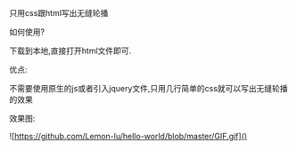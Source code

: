 只用css跟html写出无缝轮播

如何使用?

下载到本地,直接打开html文件即可.

优点:

不需要使用原生的js或者引入jquery文件,只用几行简单的css就可以写出无缝轮播的效果

效果图:



![https://github.com/Lemon-lu/hello-world/blob/master/GIF.gif]()